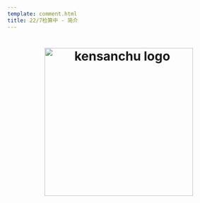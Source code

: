 ```yaml
---
template: comment.html
title: 22/7检算中 - 简介
---
```


# <center><div class="header_logo"><img src="https://nananiji.zzzhxxx.top/assets/kensanchu.svg" width="336" height="379.5" alt="kensanchu logo"></div></center>
<!-- LOGO PLACE HOLDER -->

<style>
    .header_logo {
	}

	.header_logo img {
		width: 336px;
		height: auto;
        border-radius: 0px;
        box-shadow: 0 0px 0px rgb(0 0 0 / 0%);
        transition-duration: 0s;
	}

	.header_logo a:hover img {
		opacity: .7;
	}

	.page_header .header_logo {
		display: none;
	}
    .header_logo img:hover {
        box-shadow: 0 0px 0px 0 rgba(0,0,0,0), 0 0px 0px 0 rgba(0,0,0,0);
    }
</style>